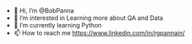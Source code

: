 - 👋 Hi, I’m @BobPanna
- 👀 I’m interested in Learning more about QA and Data
- 🌱 I’m currently learning Python
- 📫 How to reach me https://www.linkedin.com/in/rgpannain/

<!---
rgpannain/rgpannain is a ✨ special ✨ repository because its `README.md` (this file) appears on your GitHub profile.
You can click the Preview link to take a look at your changes.
--->
